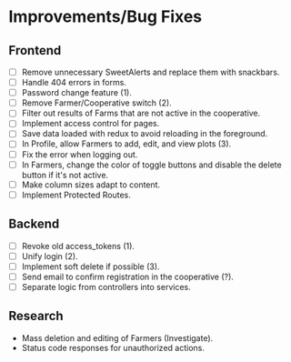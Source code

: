 # Improvements/Bug Fixes

## Frontend
- [ ] Remove unnecessary SweetAlerts and replace them with snackbars.
- [ ] Handle 404 errors in forms.
- [ ] Password change feature (1).
- [ ] Remove Farmer/Cooperative switch (2).
- [ ] Filter out results of Farms that are not active in the cooperative.
- [ ] Implement access control for pages.
- [ ] Save data loaded with redux to avoid reloading in the foreground.
- [ ] In Profile, allow Farmers to add, edit, and view plots (3).
- [ ] Fix the error when logging out.
- [ ] In Farmers, change the color of toggle buttons and disable the delete button if it's not active.
- [ ] Make column sizes adapt to content.
- [ ] Implement Protected Routes.

## Backend
- [ ] Revoke old access_tokens (1).
- [ ] Unify login (2).
- [ ] Implement soft delete if possible (3).
- [ ] Send email to confirm registration in the cooperative (?).
- [ ] Separate logic from controllers into services.

## Research
- Mass deletion and editing of Farmers (Investigate).
- Status code responses for unauthorized actions.